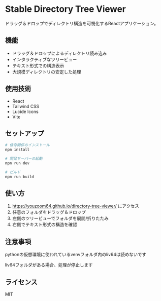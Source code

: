 # Stable Directory Tree Viewer

ドラッグ＆ドロップでディレクトリ構造を可視化するReactアプリケーション。

## 機能

- ドラッグ＆ドロップによるディレクトリ読み込み
- インタラクティブなツリービュー
- テキスト形式での構造表示
- 大規模ディレクトリの安定した処理

## 使用技術

- React
- Tailwind CSS
- Lucide Icons
- Vite

## セットアップ

```bash
# 依存関係のインストール
npm install

# 開発サーバーの起動
npm run dev

# ビルド
npm run build
```

## 使い方

1. https://youzoom64.github.io/directory-tree-viewer/ にアクセス
2. 任意のフォルダをドラッグ＆ドロップ
3. 左側のツリービューでフォルダを展開/折りたたみ
4. 右側でテキスト形式の構造を確認

## 注意事項

pythonの仮想環境に使われているvenvフォルダ内のliv64は読めないです

liv64フォルダがある場合、処理が停止します

## ライセンス

MIT
